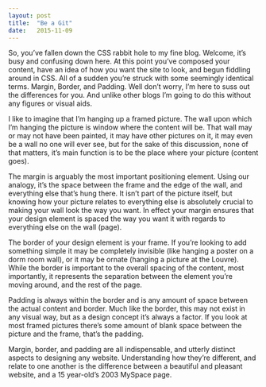 ```yaml
---
layout: post
title:  "Be a Git"
date:   2015-11-09
---
```


<p class="intro"><span class="dropcap">S</span>o, you’ve fallen down the CSS rabbit hole to my fine blog.  Welcome, it’s busy and confusing down here.  At this point you’ve composed your content, have an idea of how you want the site to look, and begun fiddling around in CSS.  All of a sudden you’re struck with some seemingly identical terms.  Margin, Border, and Padding.   Well don’t worry, I’m here to suss out the differences for you.  And unlike other blogs I’m going to do this without any figures or visual aids.</p>

I like to imagine that I’m hanging up a framed picture.  The wall upon which I’m hanging the picture is window where the content will be.  That wall may or may not have been painted, it may have other pictures on it, it may even be a wall no one will ever see, but for the sake of this discussion, none of that matters, it’s main function is to be the place where your picture (content goes).

The margin is arguably the most important positioning element.  Using our analogy, it’s the space between the frame and the edge of the wall, and everything else that’s hung there.  It isn’t part of the picture itself, but knowing how your picture relates to everything else is absolutely crucial to making your wall look the way you want.  In effect your margin ensures that your design element is spaced the way you want it with regards to everything else on the wall (page).

The border of your design element is your frame.  If you’re looking to add something simple it may be completely invisible (like hanging a poster on a dorm room wall), or it may be ornate (hanging a picture at the Louvre). While the border is important to the overall spacing of the content, most importantly, it represents the separation between the element you’re moving around, and the rest of the page.

Padding is always within the border and is any amount of space between the actual content and border.  Much like the border, this may not exist in any visual way, but as a design concept it’s always a factor.  If you look at most framed pictures there’s some amount of blank space between the picture and the frame, that’s the padding.

Margin, border, and padding are all indispensable, and utterly distinct aspects to designing any website. Understanding how they’re different, and relate to one another is the difference between a beautiful and pleasant website, and a 15 year-old’s 2003 MySpace page.